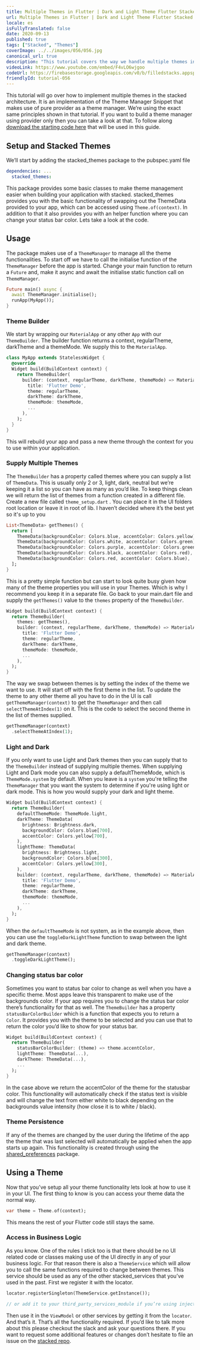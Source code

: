 ```yaml
---
title: Multiple Themes in Flutter | Dark and Light Theme Flutter Stacked
url: Multiple Themes in Flutter | Dark and Light Theme Flutter Stacked
locale: es
isFullyTranslated: false
date: 2020-09-13
published: true
tags: ["Stacked", "Themes"]
coverImage: ../../images/056/056.jpg
canonical_url: true
description: "This tutorial covers the way we handle multiple themes in Flutter using stacked architecture"
videoLink: https://www.youtube.com/embed/F4vLO6wjgoo
codeUrl: https://firebasestorage.googleapis.com/v0/b/filledstacks.appspot.com/o/tutorials%2F056%2F056-starting.zip?alt=media&token=7b4ea964-dc93-43aa-95c2-f0f6f19f1dc0
friendlyId: tutorial-056
---
```


This tutorial will go over how to implement multiple themes in the stacked architecture. It is an implementation of the Theme Manager Snippet that makes use of pure provider as a theme manager. We’re using the exact same principles shown in that tutorial. If you want to build a theme manager using provider only then you can take a look at that. To follow along [download the starting code here](https://firebasestorage.googleapis.com/v0/b/filledstacks.appspot.com/o/tutorials%2F056%2F056-starting.zip?alt=media&token=7b4ea964-dc93-43aa-95c2-f0f6f19f1dc0) that will be used in this guide.

## Setup and Stacked Themes

We’ll start by adding the stacked_themes package to the pubspec.yaml file

```yaml
dependencies: ...
  stacked_themes:
```

This package provides some basic classes to make theme management easier when building your application with stacked. stacked_themes provides you with the basic functionality of swapping out the ThemeData provided to your app, which can be accessed using `Theme.of(context)`. In addition to that it also provides you with an helper function where you can change your status bar color. Lets take a look at the code.

## Usage

The package makes use of a `ThemeManager` to manage all the theme functionalities. To start off we have to call the initialise function of the `ThemeManager` before the app is started. Change your main function to return a `Future` and, make it async and await the initialise static function call on `ThemeManager`.

```dart
Future main() async {
  await ThemeManager.initialise();
  runApp(MyApp());
}
```

### Theme Builder

We start by wrapping our `MaterialApp` or any other `App` with our `ThemeBuilder`. The builder function returns a context, regularTheme, darkTheme and a themeMode. We supply this to the `MaterialApp`.

```dart
class MyApp extends StatelessWidget {
  @override
  Widget build(BuildContext context) {
    return ThemeBuilder(
      builder: (context, regularTheme, darkTheme, themeMode) => MaterialApp(
        title: 'Flutter Demo',
        theme: regularTheme,
        darkTheme: darkTheme,
        themeMode: themeMode,
        ...
      ),
    );
  }
}
```

This will rebuild your app and pass a new theme through the context for you to use within your application.

### Supply Multiple Themes

The `ThemeBuilder` has a property called themes where you can supply a list of `ThemeData`. This is usually only 2 or 3, light, dark, neutral but we’re keeping it a list so you can have as many as you’d like. To keep things clean we will return the list of themes from a function created in a different file. Create a new file called `theme_setup.dart` . You can place it in the UI folders root location or leave it in root of lib. I haven’t decided where it’s the best yet so it's up to you

```dart
List<ThemeData> getThemes() {
  return [
    ThemeData(backgroundColor: Colors.blue, accentColor: Colors.yellow),
    ThemeData(backgroundColor: Colors.white, accentColor: Colors.green),
    ThemeData(backgroundColor: Colors.purple, accentColor: Colors.green),
    ThemeData(backgroundColor: Colors.black, accentColor: Colors.red),
    ThemeData(backgroundColor: Colors.red, accentColor: Colors.blue),
  ];
}
```

This is a pretty simple function but can start to look quite busy given how many of the theme properties you will use in your Themes. Which is why I recommend you keep it in a separate file. Go back to your main.dart file and supply the `getThemes()` value to the `themes` property of the `ThemeBuilder`.

```dart
Widget build(BuildContext context) {
  return ThemeBuilder(
    themes: getThemes(),
    builder: (context, regularTheme, darkTheme, themeMode) => MaterialApp(
      title: 'Flutter Demo',
      theme: regularTheme,
      darkTheme: darkTheme,
      themeMode: themeMode,
      ...
    ),
  );
}
```

The way we swap between themes is by setting the index of the theme we want to use. It will start off with the first theme in the list. To update the theme to any other theme all you have to do in the UI is call `getThemeManager(context)` to get the `ThemeManager` and then call `selectThemeAtIndex(1)` on it. This is the code to select the second theme in the list of themes supplied.

```dart
getThemeManager(context)
  .selectThemeAtIndex(1);
```

### Light and Dark

If you only want to use Light and Dark themes then you can supply that to the `ThemeBuilder` instead of supplying multiple themes. When supplying Light and Dark mode you can also supply a defaultThemeMode, which is `ThemeMode.system` by default. When you leave is a `system` you're telling the `ThemeManager` that you want the system to determine if you're using light or dark mode. This is how you would supply your dark and light theme.

```dart
Widget build(BuildContext context) {
  return ThemeBuilder(
    defaultThemeMode: ThemeMode.light,
    darkTheme: ThemeData(
      brightness: Brightness.dark,
      backgroundColor: Colors.blue[700],
      accentColor: Colors.yellow[700],
    ),
    lightTheme: ThemeData(
      brightness: Brightness.light,
      backgroundColor: Colors.blue[300],
      accentColor: Colors.yellow[300],
    ),
    builder: (context, regularTheme, darkTheme, themeMode) => MaterialApp(
      title: 'Flutter Demo',
      theme: regularTheme,
      darkTheme: darkTheme,
      themeMode: themeMode,
      ...
    ),
  );
}
```

When the `defaultThemeMode` is not system, as in the example above, then you can use the `toggleDarkLightTheme` function to swap between the light and dark theme.

```dart
getThemeManager(context)
  .toggleDarkLightTheme();
```

### Changing status bar color

Sometimes you want to status bar color to change as well when you have a specific theme. Most apps leave this transparent to make use of the backgrounds color. If your app requires you to change the status bar color there’s functionality for that as well. The `ThemeBuilder` has a property `statusBarColorBuilder` which is a function that expects you to return a `Color`. It provides you with the theme to be selected and you can use that to return the color you’d like to show for your status bar.

```dart
Widget build(BuildContext context) {
  return ThemeBuilder(
    statusBarColorBuilder: (theme) => theme.accentColor,
    lightTheme: ThemeData(...),
    darkTheme: ThemeData(...),
    ...
  );
}
```

In the case above we return the accentColor of the theme for the statusbar color. This functionality will automatically check if the status text is visible and will change the text from either white to black depending on the backgrounds value intensity (how close it is to white / black).

### Theme Persistence

If any of the themes are changed by the user during the lifetime of the app the theme that was last selected will automatically be applied when the app starts up again. This functionality is created through using the [shared_preferences](https://pub.dev/packages/shared_preferences) package.

## Using a Theme

Now that you’ve setup all your theme functionality lets look at how to use it in your UI. The first thing to know is you can access your theme data the normal way.

```dart
var theme = Theme.of(context);
```

This means the rest of your Flutter code still stays the same.

### Access in Business Logic

As you know. One of the rules I stick too is that there should be no UI related code or classes making use of the UI directly in any of your business logic. For that reason there is also a `ThemeService` which will allow you to call the same functions required to change between themes. This service should be used as any of the other stacked_services that you’ve used in the past. First we register it with the locator.

```dart
locator.registerSingleton(ThemeService.getInstance());

// or add it to your third_party_services_module if you’re using injectable
```

Then use it in the `ViewModel` or other services by getting it from the `locator`. And that’s it. That’s all the functionality required. If you’d like to talk more about this please checkout the slack and ask your questions there. If you want to request some additional features or changes don’t hesitate to file an issue on the [stacked repo](https://github.com/FilledStacks/stacked).
